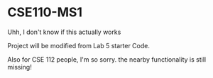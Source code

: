 # CSE110-MS1

Uhh, I don't know if this actually works

Project will be modified from Lab 5 starter Code.

Also for CSE 112 people, I'm so sorry. the nearby functionality is still missing!

